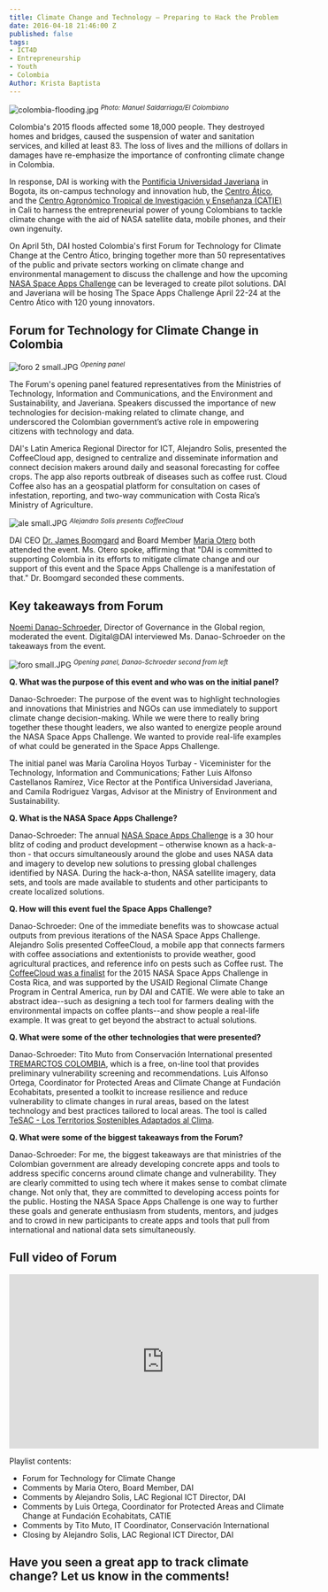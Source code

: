 ```yaml
---
title: Climate Change and Technology – Preparing to Hack the Problem
date: 2016-04-18 21:46:00 Z
published: false
tags:
- ICT4D
- Entrepreneurship
- Youth
- Colombia
Author: Krista Baptista
---
```


![colombia-flooding.jpg](/uploads/colombia-flooding.jpg)
<sup>*Photo: Manuel Saldarriaga/El Colombiano*</sup>

Colombia's 2015 floods affected some 18,000 people. They destroyed homes and bridges, caused the suspension of water and sanitation services, and killed at least 83. The loss of lives and the millions of dollars in damages have re-emphasize the importance of confronting climate change in Colombia. 

In response, DAI is working with the [Pontificia Universidad Javeriana](http://www.javeriana.edu.co/) in Bogota, its on-campus technology and innovation hub, the [Centro Ático](http://www.javeriana.edu.co/vicerrectoria-academica/atico), and the
[Centro Agronómico Tropical de Investigación y Enseñanza (CATIE)](http://www.catie.ac.cr/es/) in Cali to harness the entrepreneurial power of young Colombians to tackle climate change with the aid of NASA satellite data, mobile phones, and their own ingenuity. 

On April 5th, DAI hosted Colombia's first Forum for Technology for Climate Change at the Centro Ático, bringing together more than 50 representatives of the public and private sectors working on climate change and environmental management to discuss the challenge and how the upcoming [NASA Space Apps Challenge](https://2016.spaceappschallenge.org/locations/bogota-colombia) can be leveraged to create pilot solutions. DAI and Javeriana will be hosing The Space Apps Challenge April 22-24 at the Centro Ático with 120 young innovators. 

## Forum for Technology for Climate Change in Colombia

![foro 2 small.JPG](/uploads/foro%202%20small.JPG)
<sup>*Opening panel*</sup>

The Forum's opening panel featured representatives from the Ministries of Technology, Information and Communications, and the Environment and Sustainability, and Javeriana. Speakers discussed the importance of new technologies for decision-making related to climate change, and underscored the Colombian government’s active role in empowering citizens with technology and data. 

DAI's Latin America Regional Director for ICT, Alejandro Solis, presented the CoffeeCloud app, designed to centralize and disseminate information and connect decision makers around daily and seasonal forecasting for coffee crops. The app also reports outbreak of diseases such as coffee rust. Cloud Coffee also has an a geospatial platform for consultation on cases of infestation, reporting, and two-way communication with Costa Rica’s Ministry of Agriculture.

![ale small.JPG](/uploads/ale%20small.JPG)
<sup>*Alejandro Solis presents CoffeeCloud*</sup>

DAI CEO [Dr. James Boomgard](http://dai.com/who-we-are/leadership/james-boomgard) and Board Member [Maria Otero](http://dai.com/who-we-are/leadership/maria-otero) both attended the event. Ms. Otero spoke, affirming that "DAI is committed to supporting Colombia in its efforts to mitigate climate change and our support of this event and the Space Apps Challenge is a manifestation of that." Dr. Boomgard seconded these comments. 

## Key takeaways from Forum

[Noemi Danao-Schroeder](http://dai.com/who-we-are/our-team/noemi-danao-schroeder), Director of Governance in the Global region, moderated the event. Digital@DAI interviewed Ms. Danao-Schroeder on the takeaways from the event. 

![foro small.JPG](/uploads/foro%20small.JPG)
<sup>*Opening panel, Danao-Schroeder second from left*</sup>

**Q. What was the purpose of this event and who was on the initial panel?**

Danao-Schroeder:  The purpose of the event was to highlight technologies and innovations that Ministries and NGOs can use immediately to support climate change decision-making.  While we were there to really bring together these thought leaders, we also wanted to energize people around the NASA Space Apps Challenge.  We wanted to provide real-life examples of what could be generated in the Space Apps Challenge. 

The initial panel was María Carolina Hoyos Turbay - Viceminister for the Technology, Information and Communications; Father Luis Alfonso Castellanos Ramírez, Vice Rector at the Pontifica Universidad Javeriana, and Camila Rodriguez Vargas, Advisor at the Ministry of Environment and Sustainability.


**Q. What is the NASA Space Apps Challenge?**

Danao-Schroeder: The annual [NASA Space Apps Challenge](https://2016.spaceappschallenge.org/) is a 30 hour blitz of coding and product development – otherwise known as a hack-a-thon - that occurs simultaneously around the globe and uses NASA data and imagery to develop new solutions to pressing global challenges identified by NASA.  During the hack-a-thon, NASA satellite imagery, data sets, and tools are made available to students and other participants to create localized solutions.


**Q. How will this event fuel the Space Apps Challenge?**

Danao-Schroeder: One of the immediate benefits was to showcase actual outputs from previous iterations of the NASA Space Apps Challenge.  Alejandro Solis presented CoffeeCloud, a mobile app that connects farmers with coffee associations and extentionists to provide weather, good agricultural practices, and reference info on pests such as Coffee rust.  The [CoffeeCloud was a finalist](http://dai.com/news-publications/news/space-apps-challenge-seeks-solutions-adaptation-climate-change) for the 2015 NASA Space Apps Challenge in Costa Rica, and was supported by the USAID Regional Climate Change Program in Central America, run by DAI and CATIE.  We were able to take an abstract idea--such as designing a tech tool for farmers dealing with the environmental impacts on coffee plants--and show people a real-life example.  It was great to get beyond the abstract to actual solutions.   


**Q. What were some of the other technologies that were presented?**

Danao-Schroeder: Tito Muto from Conservación International presented [TREMARCTOS COLOMBIA](http://www.tremarctoscolombia.org/), which is a free, on-line tool that provides preliminary vulnerability screening and recommendations. 
Luis Alfonso Ortega, Coordinator for Protected Areas and Climate Change at Fundación Ecohabitats, presented a toolkit to increase resilience and reduce vulnerability to climate changes in rural areas, based on the latest technology and best practices tailored to local areas. The tool is called [TeSAC - Los Territorios Sostenibles Adaptados al Clima](https://ccafs.cgiar.org/es/territorios-sostenibles-adaptados-al-clima#.VvrWc2ThCMI).


**Q. What were some of the biggest takeaways from the Forum?**

Danao-Schroeder: For me, the biggest takeaways are that ministries of the Colombian government are already developing concrete apps and tools to address specific concerns around climate change and vulnerability.  They are clearly committed to using tech where it makes sense to combat climate change. Not only that, they are committed to developing access points for the public. Hosting the NASA Space Apps Challenge is one way to further these goals and generate enthusiasm from students, mentors, and judges and to crowd in new participants to create apps and tools that pull from international and national data sets simultaneously.

## Full video of Forum

<iframe width="560" height="315" src="https://www.youtube.com/embed/JoSdx8wng0g?list=PLoRLK-0MlLuN4Tx_UL1u6L7V7GffIhI4K" frameborder="0" allowfullscreen></iframe>

Playlist contents: 

* Forum for Technology for Climate Change
* Comments by Maria Otero, Board Member, DAI
* Comments by Alejandro Solis, LAC Regional ICT Director, DAI
* Comments by Luis Ortega, Coordinator for Protected Areas and Climate Change at Fundación Ecohabitats, CATIE
* Comments by Tito Muto, IT Coordinator, Conservación International
* Closing by Alejandro Solis, LAC Regional ICT Director, DAI


## Have you seen a great app to track climate change?  Let us know in the comments!